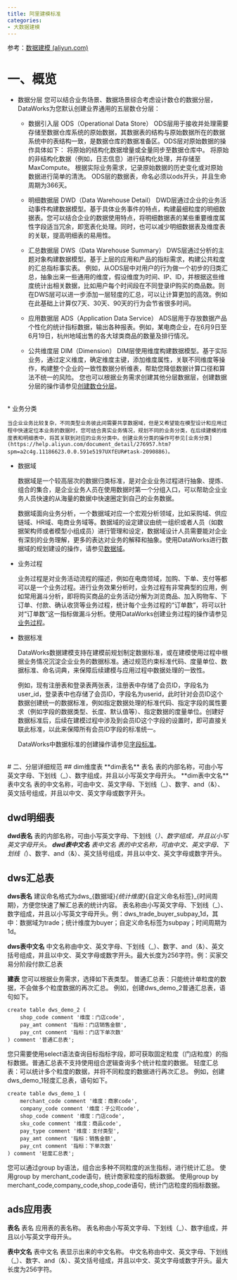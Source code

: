 ```yaml
---
title: 阿里建模标准
categories:
- 大数据建模
---
```

参考：[数据建模 (aliyun.com)](https://help.aliyun.com/document_detail/277067.html)

# 一、概览
- 数据分层
    您可以结合业务场景、数据场景综合考虑设计数仓的数据分层，DataWorks为您默认创建业界通用的五层数仓分层：

   - 数据引入层 ODS（Operational Data Store）
ODS层用于接收并处理需要存储至数据仓库系统的原始数据，其数据表的结构与原始数据所在的数据系统中的表结构一致，是数据仓库的数据准备区。ODS层对原始数据的操作具体如下：
将原始的结构化数据增量或全量同步至数据仓库中。
将原始的非结构化数据（例如，日志信息）进行结构化处理，并存储至MaxCompute。
根据实际业务需求，记录原始数据的历史变化或对原始数据进行简单的清洗。
ODS层的数据表，命名必须以ods开头，并且生命周期为366天。
   - 明细数据层 DWD（Data Warehouse Detail）
DWD层通过企业的业务活动事件构建数据模型。基于具体业务事件的特点，构建最细粒度的明细数据表。您可以结合企业的数据使用特点，将明细数据表的某些重要维度属性字段适当冗余，即宽表化处理。同时，也可以减少明细数据表及维度表的关联，提高明细表的易用性。

   - 汇总数据层 DWS（Data Warehouse Summary）
DWS层通过分析的主题对象构建数据模型。基于上层的应用和产品的指标需求，构建公共粒度的汇总指标事实表。
例如，从ODS层中对用户的行为做一个初步的归类汇总，抽象出来一些通用的维度，假设维度为时间、IP、ID，并根据这些维度统计出相关数据，比如用户每个时间段在不同登录IP购买的商品数。则在DWS层可以进一步添加一层轻度的汇总，可以让计算更加的高效。例如在此基础上计算仅7天、30天、90天的行为会节省很多时间。

   - 应用数据层 ADS（Application Data Service）
ADS层用于存放数据产品个性化的统计指标数据，输出各种报表。例如，某电商企业，在6月9日至6月19日，杭州地域出售的各大球类商品的数量及排行情况。

   - 公共维度层 DIM（Dimension）
DIM层使用维度构建数据模型。基于实际业务，通过定义维度，确定维度主键，添加维度属性，关联不同维度等操作，构建整个企业的一致性数据分析维表，帮助您降低数据计算口径和算法不统一的风险。
    您也可以根据业务需求创建其他分层数据层，创建数据分层的操作请参见[创建数仓分层](https://help.aliyun.com/document_detail/276023.htm?spm=a2c4g.11186623.0.0.591e5197UXfEUR#task-2088396)。


<br>
*   业务分类

    当企业业务比较复杂，不同类型业务彼此间需要共享数据域，但是又希望能在模型设计和应用过程中快速定位本业务的数据时，您可结合真实业务情况，规划不同的业务分类，在后续建模的维度表和明细表中，将其关联到对应的业务分类中。创建业务分类的操作可参见[业务分类](https://help.aliyun.com/document_detail/276957.htm?spm=a2c4g.11186623.0.0.591e5197UXfEUR#task-2090886)。

*   数据域

    数据域是一个较高层次的数据归类标准，是对企业业务过程进行抽象、提炼、组合的集合，是企业业务人员在使用数据时第一个分组入口，可以帮助企业业务人员快速的从海量的数据中快速圈定到自己的业务数据。

    数据域面向业务分析，一个数据域对应一个宏观分析领域，比如采购域、供应链域、HR域、电商业务域等。数据域的设定建议由统一组织或者人员（如数据架构师或者模型小组成员）进行管理和设定，数据域设计人员需要能对企业有深刻的业务理解，更多的表达对业务的解释和抽象。使用DataWorks进行数据域的规划建设的操作，请参见[数据域](https://help.aliyun.com/document_detail/276958.htm#task-2088481)。

*   业务过程

    业务过程是对业务活动流程的描述，例如在电商领域，加购、下单、支付等都可以是一个业务过程。进行业务效果分析时，业务过程有非常典型的应用，例如常用漏斗分析，即将购买商品的业务活动分解为浏览商品、加入购物车、下订单、付款、确认收货等业务过程，统计每个业务过程的“订单数”，将可以针对“订单数”这一指标做漏斗分析。使用DataWorks创建业务过程的操作请参见[业务过程](https://help.aliyun.com/document_detail/276956.htm#task-2089624)。

*   数据标准

    DataWorks数据建模支持在建模前规划制定数据标准，或在建模使用过程中根据业务情况沉淀企业业务的数据标准。通过规范约束标准代码、度量单位、数据标准、命名词典，来保障后续建模与应用过程中数据处理的一致性。

    例如，现有注册表和登录表两张表，注册表中存储了会员ID，字段名为user_id，登录表中也存储了会员ID，字段名为userid，此时针对会员ID这个数据创建统一的数据标准，例如指定数据处理的标准代码、指定字段的属性要求（例如字段的数据类型、长度、默认值等）、指定数据的度量单位。创建好数据标准后，后续在建模过程中涉及到会员ID这个字段的设置时，即可直接关联此标准，以此来保障所有会员ID字段的标准统一。

    DataWorks中数据标准的创建操作请参见[字段标准](https://help.aliyun.com/document_detail/276025.htm#task-2089813)。


<br>
# 二、分层详细规范
## dim维度表
**dim表名**
表名	表的内部名称，可由小写英文字母、下划线（_）、数字组成，并且以小写英文字母开头。
**dim表中文名**
表中文名	表的中文名称，可由中文、英文字母、下划线（_）、数字、and（&）、英文括号组成，并且以中文、英文字母或数字开头。

## dwd明细表
**dwd表名**
表的内部名称，可由小写英文字母、下划线（_）、数字组成，并且以小写英文字母开头。
**dwd表中文名**
表中文名	表的中文名称，可由中文、英文字母、下划线（_）、数字、and（&）、英文括号组成，并且以中文、英文字母或数字开头。

## dws汇总表
**dws表名**
建议命名格式为dws_{数据域}_{统计维度}_{自定义命名标签}_{时间周期}，方便您快速了解汇总表的统计内容。
表名称由小写英文字母、下划线（\_）、数字组成，并且以小写英文字母开头。例：dws_trade_buyer_subpay_1d，其中：数据域为trade；统计维度为buyer；自定义命名标签为subpay；时间周期为1d。

**dws表中文名**
中文名称由中文、英文字母、下划线（_）、数字、and（&）、英文括号组成，并且以中文、英文字母或数字开头。最大长度为256字符。例：买家交易分阶段付款汇总表

**建表**
您可以根据业务需求，选择如下表类型。
普通汇总表：只能统计单粒度的数据，不会做多个粒度数据的再次汇总。
例如，创建dws_demo_2普通汇总表，语句如下。
```
create table dws_demo_2 (
    shop_code comment '维度：门店code',
    pay_amt comment '指标：门店销售金额',
    pay_cnt comment '指标：门店下单次数'
) comment '普通汇总表';
```
您只需要使用select语法查询目标指标字段，即可获取固定粒度（门店粒度）的指标数据。普通汇总表不支持使用组合逻辑查询多个统计粒度的数据。
轻度汇总表：可以统计多个粒度的数据，并将不同粒度的数据进行再次汇总。
例如，创建dws_demo_1轻度汇总表，语句如下。
```
create table dws_demo_1 (
    merchant_code comment '维度：商家code',
    company_code comment '维度：子公司code',
    shop_code comment '维度：门店code',
    sku_code comment '维度：商品code',
    pay_type comment '维度：支付类型',
    pay_amt comment '指标：销售金额',
    pay_cnt comment '指标：下单次数'
) comment '轻度汇总表';
```
您可以通过group by语法，组合出多种不同粒度的派生指标，进行统计汇总。
使用group by merchant_code语句，统计商家粒度的指标数据。
使用group by merchant_code,company_code,shop_code语句，统计门店粒度的指标数据。

## ads应用表
**表名**
表名	应用表的表名称。
表名称由小写英文字母、下划线（_）、数字组成，并且以小写英文字母开头。

**表中文名**
表中文名	表显示出来的中文名称。
中文名称由中文、英文字母、下划线（_）、数字、and（&）、英文括号组成，并且以中文、英文字母或数字开头。最大长度为256字符。
